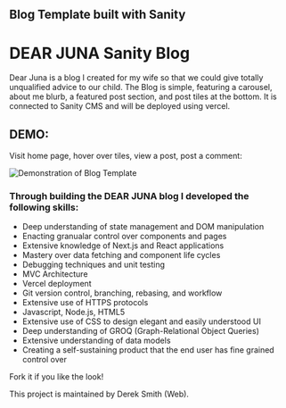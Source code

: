 ## Blog Template built with Sanity

# DEAR JUNA Sanity Blog
Dear Juna is a blog I created for my wife so that we could give totally unqualified advice to our child. The Blog is simple, featuring a carousel, about me blurb, a featured post section, and post tiles at the bottom. It is connected to Sanity CMS and will be deployed using vercel.

## DEMO: ##
Visit home page, hover over tiles, view a post, post a comment:

![Demonstration of Blog Template](BLOGDEMO.gif)




### Through building the DEAR JUNA blog I developed the following skills: ###
 * Deep understanding of state management and DOM manipulation
 * Enacting granualar control over components and pages
 * Extensive knowledge of Next.js and React applications
 * Mastery over data fetching and component life cycles
 * Debugging techniques and unit testing
 * MVC Architecture
 * Vercel deployment
 * Git version control, branching, rebasing, and workflow
 * Extensive use of HTTPS protocols
 * Javascript, Node.js, HTML5
 * Extensive use of CSS to design elegant and easily understood UI
 * Deep understanding of GROQ (Graph-Relational Object Queries)
 * Extensive understanding of data models
 * Creating a self-sustaining product that the end user has fine grained control over



Fork it if you like the look!

This project is maintained by Derek Smith (Web).

